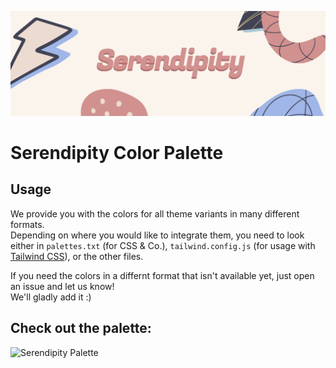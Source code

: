 ![Midnight](https://raw.githubusercontent.com/Serendipity-Theme/assets/main/githubHeader.png)

# Serendipity Color Palette

## Usage

We provide you with the colors for all theme variants in many different formats.  
Depending on where you would like to integrate them, you need to look either in `palettes.txt` (for CSS & Co.), `tailwind.config.js` (for usage with [Tailwind CSS](https://tailwindcss.com)), or the other files.

If you need the colors in a differnt format that isn't available yet, just open an issue and let us know!  
We'll gladly add it :)

## Check out the palette:

![Serendipity Palette](https://user-images.githubusercontent.com/18015147/150700800-0f991263-ad9f-4246-9575-ba74dd95d9ff.png)
